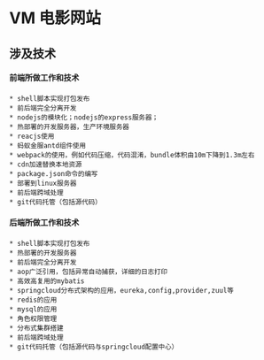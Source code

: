 # VM 电影网站
## 涉及技术
#### 前端所做工作和技术
    * shell脚本实现打包发布
    * 前后端完全分离开发
    * nodejs的模块化；nodejs的express服务器；
    * 热部署的开发服务器，生产环境服务器
    * reacjs使用
    * 蚂蚁金服antd组件使用
    * webpack的使用，例如代码压缩，代码混淆，bundle体积由10m下降到1.3m左右
    * cdn加速替换本地资源
    * package.json命令的编写
    * 部署到linux服务器
    * 前后端跨域处理
    * git代码托管（包括源代码）
#### 后端所做工作和技术
    * shell脚本实现打包发布
    * 热部署的开发服务器
    * 前后端完全分离开发
    * aop广泛引用，包括异常自动捕获，详细的日志打印
    * 高效高复用的mybatis
    * springcloud分布式架构的应用，eureka,config,provider,zuul等
    * redis的应用
    * mysql的应用
    * 角色权限管理
    * 分布式集群搭建
    * 前后端跨域处理
    * git代码托管（包括源代码与springcloud配置中心）









